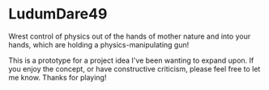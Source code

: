 # LudumDare49

Wrest control of physics out of the hands of mother nature and into your hands, which are holding a physics-manipulating gun!

This is a prototype for a project idea I've been wanting to expand upon. If you enjoy the concept, or have constructive criticism, please feel free to let me know. Thanks for playing!
